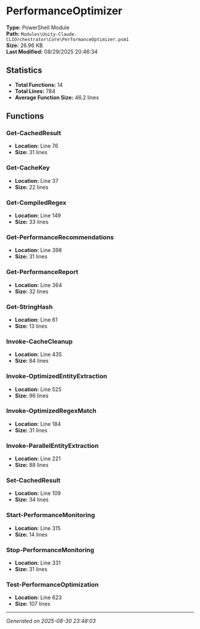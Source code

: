 # PerformanceOptimizer

**Type:** PowerShell Module  
**Path:** `Modules\Unity-Claude-CLIOrchestrator\Core\PerformanceOptimizer.psm1`  
**Size:** 26.96 KB  
**Last Modified:** 08/29/2025 20:46:34  

## Statistics

- **Total Functions:** 14
- **Total Lines:** 784
- **Average Function Size:** 46.2 lines

## Functions


### Get-CachedResult

- **Location:** Line 76
- **Size:** 31 lines

 
### Get-CacheKey

- **Location:** Line 37
- **Size:** 22 lines

 
### Get-CompiledRegex

- **Location:** Line 149
- **Size:** 33 lines

 
### Get-PerformanceRecommendations

- **Location:** Line 398
- **Size:** 31 lines

 
### Get-PerformanceReport

- **Location:** Line 364
- **Size:** 32 lines

 
### Get-StringHash

- **Location:** Line 61
- **Size:** 13 lines

 
### Invoke-CacheCleanup

- **Location:** Line 435
- **Size:** 84 lines

 
### Invoke-OptimizedEntityExtraction

- **Location:** Line 525
- **Size:** 96 lines

 
### Invoke-OptimizedRegexMatch

- **Location:** Line 184
- **Size:** 31 lines

 
### Invoke-ParallelEntityExtraction

- **Location:** Line 221
- **Size:** 88 lines

 
### Set-CachedResult

- **Location:** Line 109
- **Size:** 34 lines

 
### Start-PerformanceMonitoring

- **Location:** Line 315
- **Size:** 14 lines

 
### Stop-PerformanceMonitoring

- **Location:** Line 331
- **Size:** 31 lines

 
### Test-PerformanceOptimization

- **Location:** Line 623
- **Size:** 107 lines



---
*Generated on 2025-08-30 23:48:03*
